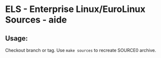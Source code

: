 # ELS - Enterprise Linux/EuroLinux Sources - aide
 
## Usage:
  Checkout branch or tag. Use `make sources` to recreate  SOURCE0 archive.
